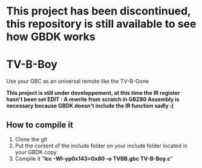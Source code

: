 # This project has been discontinued, this repository is still available to see how GBDK works

# TV-B-Boy
Use your GBC as an universal remote like the TV-B-Gone

**This project is still under developpement, at this time the IR register hasn't been set
EDIT : A rewrite from scratch in GBZ80 Assembly is necessary because GBDK doesn't include the IR function sadly :(**

## How to compile it
1. Clone the git
2. Put the content of the include folder on your include folder located in your GBDK copy
3. Compile it "**lcc -Wl-yp0x143=0x80 -o TVBB.gbc TV-B-Boy.c**"
